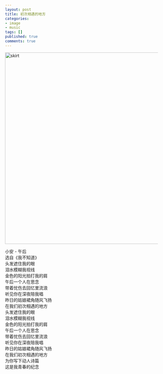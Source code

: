 ```yaml
---
layout: post
title: 初次相遇的地方
categories:
- image
- music
tags: []
published: true
comments: true
---
```

<p><img class="alignnone" title="skirt" src="http://farm2.static.flickr.com/1279/4685034481_2a7c94eb8b_z.jpg" alt="skirt" width="640" height="631" />
<div id="_mcePaste">小安 - 午后 <a href="http://ftp.luoo.net/radio/radio103/03.mp3" target="_blank"><img src="http://farm2.static.flickr.com/1279/4685034481_2a7c94eb8b_z.jpg" alt="" style="display:none;" /></a></div>
<div id="_mcePaste">选自《我不知道》</div>
<div id="_mcePaste">头发遮住我的眼</div>
<div id="_mcePaste">泪水模糊我视线</div>
<div id="_mcePaste">金色的阳光拍打我的肩</div>
<div id="_mcePaste">午后一个人在思念</div>
<div id="_mcePaste">带着忧伤去回忆里流浪</div>
<div id="_mcePaste">听见你在深夜陪我唱</div>
<div id="_mcePaste">昨日的姑娘裙角随风飞扬</div>
<div id="_mcePaste">在我们初次相遇的地方</div>
<div id="_mcePaste">头发遮住我的眼</div>
<div id="_mcePaste">泪水模糊我视线</div>
<div id="_mcePaste">金色的阳光拍打我的肩</div>
<div id="_mcePaste">午后一个人在思念</div>
<div id="_mcePaste">带着忧伤去回忆里流浪</div>
<div id="_mcePaste">听见你在深夜陪我唱</div>
<div id="_mcePaste">昨日的姑娘裙角随风飞扬</div>
<div id="_mcePaste">在我们初次相遇的地方</div>
<div id="_mcePaste">为你写下动人诗篇</div>
<div id="_mcePaste">这是我青春的纪念</div></p>
